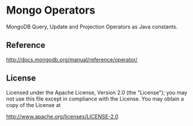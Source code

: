 Mongo Operators
===============

MongoDB Query, Update and Projection Operators as Java constants.

Reference
-

http://docs.mongodb.org/manual/reference/operator/


License
-

Licensed under the Apache License, Version 2.0 (the "License");
you may not use this file except in compliance with the License.
You may obtain a copy of the License at

http://www.apache.org/licenses/LICENSE-2.0
